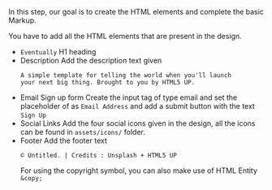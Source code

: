 In this step, our goal is to create the HTML elements and complete the basic Markup. 

You have to add all the HTML elements that are present in the design. 

- `Eventually` H1 heading 
- Description 
    Add the description text given 
    ```text
    A simple template for telling the world when you'll launch
    your next big thing. Brought to you by HTML5 UP.
    ```
- Email Sign up form
    Create the input tag of type email and set the placeholder of as `Email Address` and add a submit button with the text `Sign Up`
- Social Links
    Add the four social icons given in the design, all the icons can be found in `assets/icons/` folder. 
- Footer
    Add the footer text 
    ```text
    © Untitled. | Credits : Unsplash + HTML5 UP
    ```
    For using the copyright symbol, you can also make use of HTML Entity `&copy;`